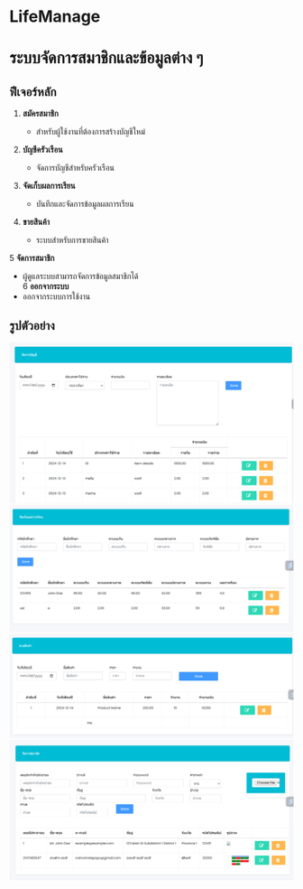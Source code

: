 # LifeManage

# ระบบจัดการสมาชิกและข้อมูลต่าง ๆ  


## ฟีเจอร์หลัก  

1. **สมัครสมาชิก**  
   - สำหรับผู้ใช้งานที่ต้องการสร้างบัญชีใหม่  

2. **บัญชีครัวเรือน**  
   - จัดการบัญชีสำหรับครัวเรือน  

3. **จัดเก็บผลการเรียน**  
   - บันทึกและจัดการข้อมูลผลการเรียน  

4. **ขายสินค้า**  
   - ระบบสำหรับการขายสินค้า  

5 **จัดการสมาชิก**  
   - ผู้ดูแลระบบสามารถจัดการข้อมูลสมาชิกได้  
6 **ออกจากระบบ**  
   - ออกจากระบบการใช้งาน  

## รูปตัวอย่าง
![เมนูระบบจัดการ](images/11.png)
![เมนูระบบจัดการ](images/22.png)
![เมนูระบบจัดการ](images/33.png)
![เมนูระบบจัดการ](images/44.png)
